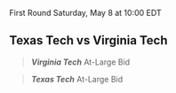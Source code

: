 First Round
Saturday, May 8 at 10:00 EDT
## Texas Tech vs Virginia Tech

> ***Virginia Tech***
> At-Large Bid

> ***Texas Tech***
> At-Large Bid